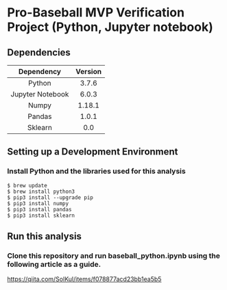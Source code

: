 # Pro-Baseball MVP Verification Project (Python, Jupyter notebook)

## Dependencies

| Dependency | Version |
| :--------: | :-----: |
|   Python   |  3.7.6  |
|   Jupyter Notebook    |   6.0.3  |
|   Numpy    | 1.18.1  |
|   Pandas   | 1.0.1   |
|   Sklearn  | 0.0     |

## Setting up a Development Environment

### Install Python and the libraries used for this analysis
```console
$ brew update
$ brew install python3
$ pip3 install --upgrade pip
$ pip3 install numpy
$ pip3 install pandas
$ pip3 install sklearn
```

## Run this analysis

### Clone this repository and run baseball_python.ipynb using the following article as a guide.

https://qiita.com/SolKul/items/f078877acd23bb1ea5b5
